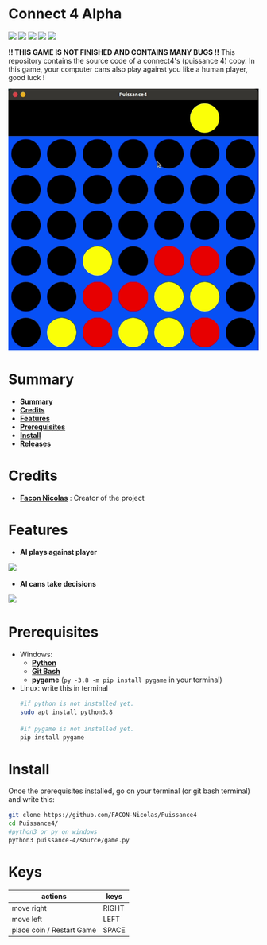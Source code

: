 # Connect 4 Alpha

![](https://img.shields.io/badge/Release-v3.0-blueviolet)
![](https://img.shields.io/badge/Language-python-005255)
![](https://img.shields.io/badge/Libraries-pygame-00cfff)
![](https://img.shields.io/badge/Size-57Ko-f12222)
![](https://badges.frapsoft.com/os/v2/open-source.svg?v=103)

**!! THIS GAME IS NOT FINISHED AND CONTAINS MANY BUGS !!**
This repository contains the source code of a connect4's (puissance 4) copy. In this game, your computer cans also play against you like a human player, good luck ! </p>

![](https://github.com/FACON-Nicolas/FACON-Nicolas/blob/main/resources/connect4.gif?raw=true)

# Summary

* **[Summary](#summary)**
* **[Credits](#credits)**
* **[Features](#features)**
* **[Prerequisites](#prerequisites)**
* **[Install](#install)**
* **[Releases](#releases)**

# Credits

* **[Facon Nicolas](https://www.github.com/FACON-Nicolas/)** : Creator of the project 

# Features

+ **AI plays against player**

![](https://i.ibb.co/7CkCW4W/Capture-d-cran-2022-02-19-105805.png)

+ **AI cans take decisions**

![](https://i.ibb.co/RcjdrP4/Capture-d-cran-2022-02-19-105806.png)

# Prerequisites

+ Windows:  
    - **[Python](https://www.python.org/downloads/)**
    - **[Git Bash](https://gitforwindows.org/)**
    - **pygame** (``py -3.8 -m pip install pygame`` in your terminal)
+ Linux: 
    write this in terminal 
    ```sh
    #if python is not installed yet.
    sudo apt install python3.8

    #if pygame is not installed yet.
    pip install pygame
    ```

# Install

Once the prerequisites installed, go on your terminal (or git bash terminal) and write this:

```sh
git clone https://github.com/FACON-Nicolas/Puissance4
cd Puissance4/
#python3 or py on windows
python3 puissance-4/source/game.py

```

# Keys

| actions | keys |
|---------|------|
| move right | RIGHT |
| move left  | LEFT |
| place coin / Restart Game | SPACE |
